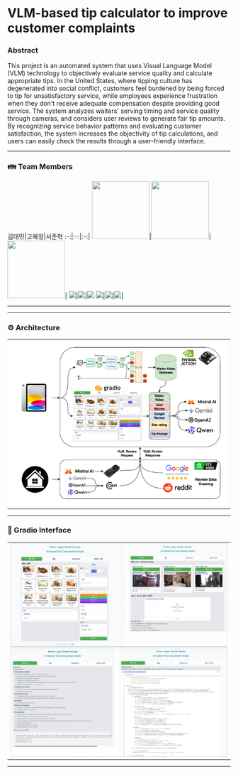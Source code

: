 # VLM-based tip calculator to improve customer complaints
### Abstract
This project is an automated system that uses Visual Language Model (VLM) technology to objectively evaluate service quality and calculate appropriate tips. In the United States, where tipping culture has degenerated into social conflict, customers feel burdened by being forced to tip for unsatisfactory service, while employees experience frustration when they don't receive adequate compensation despite providing good service. The system analyzes waiters' serving timing and service quality through cameras, and considers user reviews to generate fair tip amounts. By recognizing service behavior patterns and evaluating customer satisfaction, the system increases the objectivity of tip calculations, and users can easily check the results through a user-friendly interface.

---

<h3> 👪 Team Members </h3>
김태민|고혜정|서준혁
:-:|:-:|:-:|
<img src='https://avatars.githubusercontent.com/u/96530685?v=4' height=130 width=130></img>|<img src='https://avatars.githubusercontent.com/u/190566247?v=4' height=130 width=130></img>|<img src='https://avatars.githubusercontent.com/u/105350096?v=4' height=130 width=130></img>|
<a href="https://github.com/taemin6697" target="_blank"><img src="https://img.shields.io/badge/Github-black.svg?&style=round&logo=github"/></a>|<a href="https://github.com/Kohyejung" target="_blank"><img src="https://img.shields.io/badge/Github-black.svg?&style=round&logo=github"/></a>|<a href="https://github.com/SeoBuAs" target="_blank"><img src="https://img.shields.io/badge/Github-black.svg?&style=round&logo=github"/></a>
<a href="mailto:taemin6697@gmail.com" target="_blank"><img src="https://img.shields.io/badge/Gmail-EA4335?style&logo=Gmail&logoColor=white"/></a>|<a href="mailto:helenko7738@gmail.com" target="_blank"><img src="https://img.shields.io/badge/Gmail-EA4335?style&logo=Gmail&logoColor=white"/></a>|<a href="mailto:withop9974@gmail.com" target="_blank"><img src="https://img.shields.io/badge/Gmail-EA4335?style&logo=Gmail&logoColor=white"/></a>|

---

---

<h3> ⚙️ Architecture </h3>
<table>
  <tr>
    <td><img src="./image/Pipeline.png" alt="Image 1"/></td>
  </tr>
</table>


---

<h3> 🎥 Gradio Interface </h3>
<table>
  <tr>
    <td><img src="./image/Gradio.jpeg" alt="Image 2"/></td>
  </tr>
</table>

---
